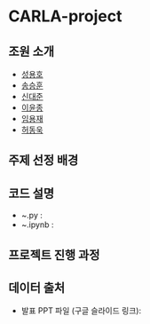 # CARLA-project  

## 조원 소개
- [성용호](https://github.com/DL-project-team/CARLA-project/tree/test_syh)
- [송승훈](https://github.com/DL-project-team/CARLA-project/tree/test_ssh)
- [신대준](https://github.com/DL-project-team/CARLA-project/tree/test_sdj)
- [이윤종](https://github.com/DL-project-team/CARLA-project/tree/test_lyj)
- [임용재]()
- [허동욱](https://github.com/DL-project-team/CARLA-project/tree/test-hdw)
## 주제 선정 배경
## 코드 설명
- ~.py :
- ~.ipynb :

## 프로젝트 진행 과정

## 데이터 출처
- 발표 PPT 파일 (구글 슬라이드 링크):

